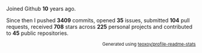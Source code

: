 Joined Github **10** years ago.

Since then I pushed **3409** commits, opened **35** issues, submitted **104** pull requests, received **708** stars across **225** personal projects and contributed to **45** public repositories.

<p align="right"><sub>Generated using <a href="https://github.com/marketplace/actions/profile-readme-stats">teoxoy/profile-readme-stats</a></sub></p>
